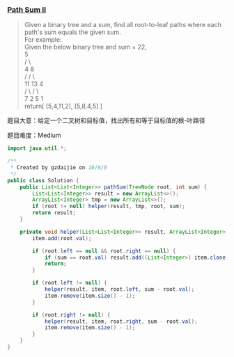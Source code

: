 ### [Path Sum II](https://leetcode.com/problems/path-sum-ii/)

> Given a binary tree and a sum, find all root-to-leaf paths where each path's sum equals the given sum. <br/>
> For example: <br/>
> Given the below binary tree and sum = 22, <br/>
>               5 <br/>
>              / \ <br/>
>             4   8 <br/>
>            /   / \ <br/>
>           11  13  4 <br/>
>          /  \    / \ <br/>
>         7    2  5   1 <br/>
> return[ [5,4,11,2], [5,8,4,5] ]

题目大意：给定一个二叉树和目标值，找出所有和等于目标值的根-叶路径

题目难度：Medium

```java
import java.util.*;

/**
 * Created by gzdaijie on 16/6/9
 */
public class Solution {
    public List<List<Integer>> pathSum(TreeNode root, int sum) {
        List<List<Integer>> result = new ArrayList<>();
        ArrayList<Integer> tmp = new ArrayList<>();
        if (root != null) helper(result, tmp, root, sum);
        return result;
    }

    private void helper(List<List<Integer>> result, ArrayList<Integer> item, TreeNode root, int sum) {
        item.add(root.val);

        if (root.left == null && root.right == null) {
            if (sum == root.val) result.add((List<Integer>) item.clone());
            return;
        }

        if (root.left != null) {
            helper(result, item, root.left, sum - root.val);
            item.remove(item.size() - 1);
        }

        if (root.right != null) {
            helper(result, item, root.right, sum - root.val);
            item.remove(item.size() - 1);
        }
    }
}
```